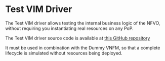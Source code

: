 # Test VIM Driver

The Test VIM driver allows testing the internal business logic of the NFVO, without requiring you instantiating real resources
 on any PoP. 

The Test VIM driver source code is available at [this GitHub repository](https://github.com/openbaton/test-plugin)

It must be used in combination with the Dummy VNFM, so that a complete lifecycle is simulated without resources being deployed.

